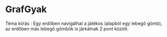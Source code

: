# GrafGyak

Téma kiírás : Egy erdőben navigálhat a játékos (alapból egy lebegő gömb), az erdőben más lebegő gömbök is járkálnak 2 pont között.
